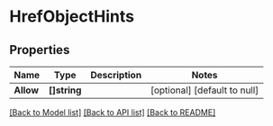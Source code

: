 # HrefObjectHints

## Properties
Name | Type | Description | Notes
------------ | ------------- | ------------- | -------------
**Allow** | **[]string** |  | [optional] [default to null]

[[Back to Model list]](../README.md#documentation-for-models) [[Back to API list]](../README.md#documentation-for-api-endpoints) [[Back to README]](../README.md)

